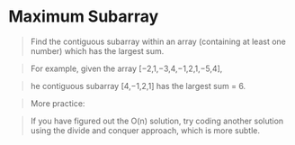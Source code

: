 # Maximum Subarray

> Find the contiguous subarray within an array (containing at least one number) which has the largest sum.

> For example, given the array [−2,1,−3,4,−1,2,1,−5,4],

> he contiguous subarray [4,−1,2,1] has the largest sum = 6.

> More practice:

> If you have figured out the O(n) solution, try coding another solution using the divide and conquer approach, which is more subtle.

```Python

```
